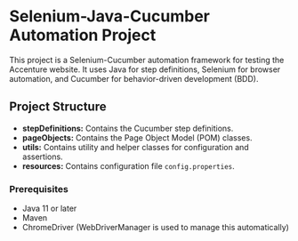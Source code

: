 # Selenium-Java-Cucumber Automation Project

This project is a Selenium-Cucumber automation framework for testing the Accenture website. It uses Java for step definitions, Selenium for browser automation, and Cucumber for behavior-driven development (BDD).

## Project Structure

- **stepDefinitions:** Contains the Cucumber step definitions.
- **pageObjects:** Contains the Page Object Model (POM) classes.
- **utils:** Contains utility and helper classes for configuration and assertions.
- **resources:** Contains configuration file `config.properties`.

### Prerequisites

- Java 11 or later
- Maven
- ChromeDriver (WebDriverManager is used to manage this automatically)
